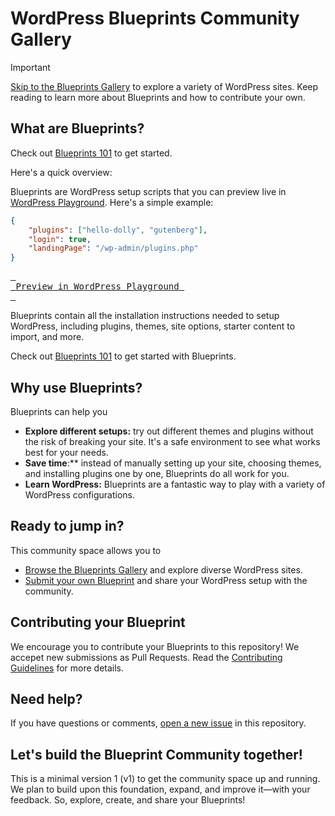 # WordPress Blueprints Community Gallery

> [!IMPORTANT]  
> [Skip to the Blueprints Gallery](./GALLERY.md) to explore a variety of WordPress sites. Keep reading to learn more about Blueprints and how to contribute your own.

## What are Blueprints?

Check out [Blueprints 101](./docs/index.md) to get started.

Here's a quick overview:

Blueprints are WordPress setup scripts that you can preview live in [WordPress Playground](https://w.org/playground). Here's a simple example:

```json
{
    "plugins": ["hello-dolly", "gutenberg"],
    "login": true,
    "landingPage": "/wp-admin/plugins.php"
}
```

[<kbd> <br> Preview in WordPress Playground <br> </kbd>](https://playground.wordpress.net/#%7B%22plugins%22:%5B%22hello-dolly%22,%22gutenberg%22%5D,%20%22login%22:%20true,%20%22landingPage%22:%20%22/wp-admin/plugins.php%22%20%7D)

Blueprints contain all the installation instructions needed to setup WordPress, including plugins, themes, site options, starter content to import, and more.

Check out [Blueprints 101](./docs/index.md) to get started with Blueprints.

## Why use Blueprints?

Blueprints can help you

- **Explore different setups:** try out different themes and plugins without the risk of breaking your site. It's a safe environment to see what works best for your needs.
- **Save time**:** instead of manually setting up your site, choosing themes, and installing plugins one by one, Blueprints do all work for you.
- **Learn WordPress:** Blueprints are a fantastic way to play with a variety of WordPress configurations.

## Ready to jump in?

This community space allows you to

* [Browse the Blueprints Gallery](./GALLERY.md) and explore diverse WordPress sites.
* [Submit your own Blueprint](./CONTRIBUTING.md) and share your WordPress setup with the community.

## Contributing your Blueprint

We encourage you to contribute your Blueprints to this repository! We accepet new submissions as Pull Requests. Read the [Contributing Guidelines](./CONTRIBUTING.md) for more details. 

## Need help?

If you have questions or comments, [open a new issue](https://github.com/adamziel/blueprints/issues) in this repository.

## Let's build the Blueprint Community together!

This is a minimal version 1 (v1) to get the community space up and running. We plan to build upon this foundation, expand, and improve it—with your feedback. So, explore, create, and share your Blueprints!
